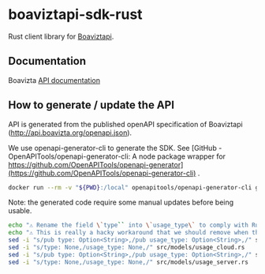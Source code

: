 # boaviztapi-sdk-rust

Rust client library for [Boaviztapi](https://github.com/Boavizta/boaviztapi).

## Documentation

Boavizta [API documentation](https://doc.api.boavizta.org/)

## How to generate / update the API

API is generated from the published openAPI specification of Boaviztapi (<http://api.boavizta.org/openapi.json>).

We use openapi-generator-cli to generate the SDK. See [GitHub - OpenAPITools/openapi-generator-cli: A node package wrapper for https://github.com/OpenAPITools/openapi-generator](https://github.com/OpenAPITools/openapi-generator-cli) .

```sh
docker run --rm -v "${PWD}:/local" openapitools/openapi-generator-cli generate -i http://api.boavizta.org/openapi.json   -g rust  -o /local/boavizta-api-sdk --package-name boavizta_api_sdk
```

Note: the generated code require some manual updates before being usable.

```sh
echo "⚠ Rename the field \`type`` into \`usage_type\` to comply with Rust naming conventions"
echo "⚠ This is really a hacky workaround that we should remove when the code generation is fixed" 
sed -i "s/pub type: Option<String>,/pub usage_type: Option<String>,/" src/models/usage_cloud.rs
sed -i "s/type: None,/usage_type: None,/" src/models/usage_cloud.rs
sed -i "s/pub type: Option<String>,/pub usage_type: Option<String>,/" src/models/usage_server.rs
sed -i "s/type: None,/usage_type: None,/" src/models/usage_server.rs
```
